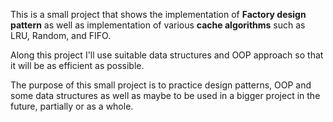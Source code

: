 This is a small project that shows the implementation of **Factory design pattern** as well as implementation of various **cache algorithms** such as LRU, Random, and FIFO.

Along this project I'll use suitable data structures and OOP approach so that it will be as efficient as possible.

The purpose of this small project is to practice design patterns, OOP and some data structures as well as maybe to be used in a bigger project in the future, partially or as a whole.